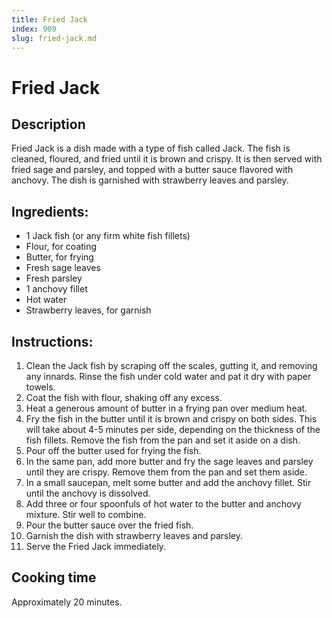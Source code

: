 ```yaml
---
title: Fried Jack
index: 909
slug: fried-jack.md
---
```


# Fried Jack

## Description
Fried Jack is a dish made with a type of fish called Jack. The fish is cleaned, floured, and fried until it is brown and crispy. It is then served with fried sage and parsley, and topped with a butter sauce flavored with anchovy. The dish is garnished with strawberry leaves and parsley.

## Ingredients:
- 1 Jack fish (or any firm white fish fillets)
- Flour, for coating
- Butter, for frying
- Fresh sage leaves
- Fresh parsley
- 1 anchovy fillet
- Hot water
- Strawberry leaves, for garnish

## Instructions:
1. Clean the Jack fish by scraping off the scales, gutting it, and removing any innards. Rinse the fish under cold water and pat it dry with paper towels.
2. Coat the fish with flour, shaking off any excess.
3. Heat a generous amount of butter in a frying pan over medium heat.
4. Fry the fish in the butter until it is brown and crispy on both sides. This will take about 4-5 minutes per side, depending on the thickness of the fish fillets. Remove the fish from the pan and set it aside on a dish.
5. Pour off the butter used for frying the fish.
6. In the same pan, add more butter and fry the sage leaves and parsley until they are crispy. Remove them from the pan and set them aside.
7. In a small saucepan, melt some butter and add the anchovy fillet. Stir until the anchovy is dissolved.
8. Add three or four spoonfuls of hot water to the butter and anchovy mixture. Stir well to combine.
9. Pour the butter sauce over the fried fish.
10. Garnish the dish with strawberry leaves and parsley.
11. Serve the Fried Jack immediately.

## Cooking time
Approximately 20 minutes.